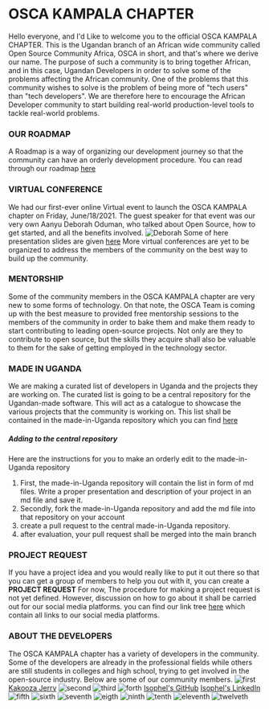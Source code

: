 # OSCA KAMPALA CHAPTER
Hello everyone, and I'd Like to welcome you to the official OSCA KAMPALA CHAPTER.
This is the Ugandan branch of an African wide community called Open Source Community Africa,
OSCA in short, and that's where we derive our name.
The purpose of such a community is to bring together African, and in this case, Ugandan Developers
in order to solve some of the problems affecting the African community.
One of the problems that this community wishes to solve is the problem of being more of "tech users"
than "tech developers". We are therefore here to encourage the African Developer community to start
building real-world production-level tools to tackle real-world problems.

### OUR ROADMAP
A Roadmap is a way of organizing our development journey so that the community can have an orderly
development procedure.
You can read through our roadmap [here](/roadmap.md)

### VIRTUAL CONFERENCE
We had our first-ever online Virtual event to launch the OSCA KAMPALA chapter on Friday, June/18/2021.
The guest speaker for that event was our very own Aanyu Deborah Oduman, who talked about Open Source,
how to get started, and all the benefits involved.
![Deborah](/OSCADevs/Deborah.png)
Some of here presentation slides are given [here](https://github.com/oscakampala/OSCA-presentation-slides)
More virtual conferences are yet to be organized to address the members of the community on the best way
to build up the community.

### MENTORSHIP
Some of the community members in the OSCA KAMPALA chapter are very new to some forms of technology.
On that note, the OSCA Team is coming up with the best measure to provided free mentorship sessions to the members
of the community in order to bake them and make them ready to start contributing to leading open-source projects.
Not only are they to contribute to open source, but the skills they acquire shall also be valuable to them for the sake of getting employed in the technology sector.

### MADE IN UGANDA
We are making a curated list of developers in Uganda and the projects they are working on.
The curated list is going to be a central repository for the Ugandan-made software. This will
act as a catalogue to showcase the various projects that the community is working on.
This list shall be contained in the made-in-Uganda repository which you can find [here](https://github.com/oscakampala/made-in-uganda)

##### Adding to the central repository
Here are the instructions for you to make an orderly edit to the made-in-Uganda repository
1. First, the made-in-Uganda repository will contain the list in form of md files. Write a proper presentation 
and description of your project in an md file and save it.
2. Secondly, fork the made-in-Uganda repository and add the md file into that repository on your account
3. create a pull request to the central made-in-Uganda repository.
4. after evaluation, your pull request shall be merged into the main branch

### PROJECT REQUEST
If you have a project idea and you would really like to put it out there so that you can get a group of members to help you out with it,
you can create a **PROJECT REQUEST**
For now, The procedure for making a project request is not yet defined. However, discussion on how to go about it shall be carried out for our social media platforms. you can find our link tree [here](https://bit.ly/2TJkBy8) which contain all links to
our social media platforms.

### ABOUT THE DEVELOPERS 
The OSCA KAMPALA chapter has a variety of developers in the community. Some of the developers are already in the 
professional fields while others are still students in colleges and high school, trying to get involved in the open-source industry.
Below are some of our community members.
![first](/OSCADevs/first.png)
[Kakooza Jerry](https://www.linkedin.com/in/kakoozajerry)
![second](/OSCADevs/second.png)
![third](/OSCADevs/third.png)
![forth](/OSCADevs/forth.png)
[Isophel's GitHub](https://www.github.com/isophel)
[Isophel's LinkedIn](https://www.LinkedIn.com/in/isophel)
![fifth](/OSCADevs/fifth.png)
![sixth](/OSCADevs/sixth.png)
![seventh](/OSCADevs/seventh.png)
![eigth](/OSCADevs/eighth.png)
![ninth](/OSCADevs/ninth.png)
![tenth](/OSCADevs/tenth.png)
![eleventh](/OSCADevs/eleventh.png)
![twelveth](/OSCADevs/twelveth.png)
